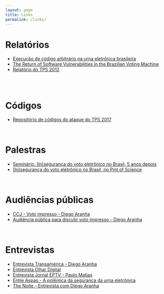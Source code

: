 ```yaml
---
layout: page
title: Links
permalink: /links/
---
```


# Relatórios

* [Execução de código arbitrário na urna eletrônica brasileira](https://doi.org/10.13140/RG.2.2.28590.82246/1)
* [The Return of Software Vulnerabilities in the Brazilian Voting Machine](https://doi.org/10.13140/RG.2.2.16240.97287)
* [Relatório do TPS 2012](https://sites.google.com/site/dfaranha/projects/relatorio-urna.pdf)
<br/><br/>

<br />

# Códigos

* [Repositório de códigos do ataque do TPS 2017](https://github.com/epicleet/tps2017)

<br />

# Palestras

* [Seminário: (In)segurança do voto eletrônico no Brasil, 5 anos depois](https://www.youtube.com/watch?v=IHrKjyPhm-4)
* [(In)segurança do voto eletrônico no Brasil, no Pint of Science](https://www.facebook.com/onovolab/videos/183012755591781)

<br />

# Audiências públicas

* [CCJ - Voto impresso - Diego Aranha](https://www.youtube.com/watch?v=XiMga6Cn8AM&t=1h6m15s)
* [Audiência pública para discutir voto impresso - Diego Aranha](https://www.youtube.com/watch?v=5B7ZiBWNJdg)

<br />

# Entrevistas

* [Entrevista Transamérica - Diego Aranha](https://www.facebook.com/transamericabsb/videos/1785682808191000)
* [Entrevista Olhar Digital](https://olhardigital.com.br/video/avancos-por-tras-da-urnas-eletronica-ainda-nao-garantem-100-de-seguranca/74400)
* [Entrevista Jornal EPTV - Paulo Matias](http://g1.globo.com/sp/sao-carlos-regiao/jornal-da-eptv/videos/t/edicoes/v/professor-da-ufscar-fala-sobre-participacao-em-testes-com-urnas-eletronicas/6361383/)
* [Entre Aspas - A polêmica da segurança da urna eletrônica](https://www.youtube.com/watch?v=twSQAp4n2lA)
* [The Noite - Entrevista com Diego Aranha](https://www.youtube.com/watch?v=xATaNCsre9Q)
